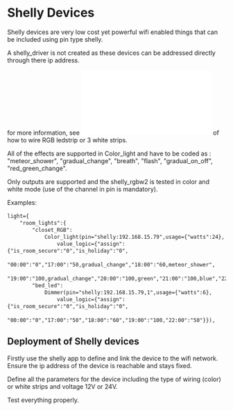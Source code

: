 # Shelly Devices

Shelly devices are very low cost yet powerful wifi enabled things that can be included using pin type shelly.

A shelly_driver is not created as these devices can be addressed directly through there ip address.

for more information, see ![shelly](shelly_rgbw2.pdf) of how to wire RGB ledstrip or 3 white strips.

All of the effects are supported in Color_light and have to be coded as : "meteor_shower", "gradual_change", "breath", "flash", "gradual_on_off", "red_green_change".

Only outputs are supported and the shelly_rgbw2 is tested in color and white mode (use of the channel in pin is mandatory).

Examples:
```
light={
    "room_lights":{
        "closet_RGB": 
            Color_light(pin="shelly:192.168.15.79",usage={"watts":24},
                value_logic={"assign":{"is_room_secure":"0","is_holiday":"0",
                             "00:00":"0","17:00":"50,gradual_change","18:00":"60,meteor_shower",
                             "19:00":"100,gradual_change","20:00":"100,green","21:00":"100,blue","22:00":"50,red"}}),
        "bed_led":           
            Dimmer(pin="shelly:192.168.15.79,1",usage={"watts":6},
                value_logic={"assign":{"is_room_secure":"0","is_holiday":"0",
                             "00:00":"0","17:00":"50","18:00":"60","19:00":"100,"22:00":"50"}}),
```

## Deployment of Shelly devices

Firstly use the shelly app to define and link the device to the wifi network.
Ensure the ip address of the device is reachable and stays fixed.

Define all the parameters for the device including the type of wiring (color) or white strips and voltage 12V or 24V.

Test everything properly.

 